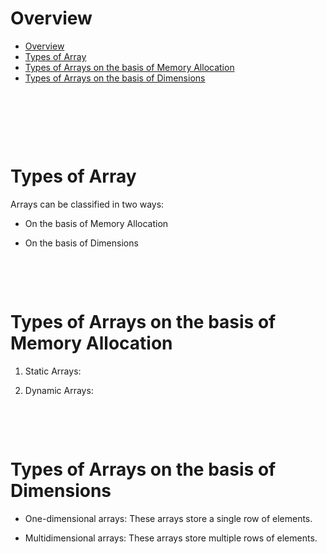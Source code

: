 # Overview

- [Overview](#overview)
- [Types of Array](#types-of-array)
- [Types of Arrays on the basis of Memory Allocation](#types-of-arrays-on-the-basis-of-memory-allocation)
- [Types of Arrays on the basis of Dimensions](#types-of-arrays-on-the-basis-of-dimensions)

&nbsp;

&nbsp;

&nbsp;

# Types of Array

Arrays can be classified in two ways:

- On the basis of Memory Allocation

- On the basis of Dimensions

&nbsp;

&nbsp;

# Types of Arrays on the basis of Memory Allocation

1. Static Arrays:

2. Dynamic Arrays:

&nbsp;

&nbsp;

# Types of Arrays on the basis of Dimensions

- One-dimensional arrays: These arrays store a single row of elements.

- Multidimensional arrays: These arrays store multiple rows of elements.

&nbsp;

&nbsp;
